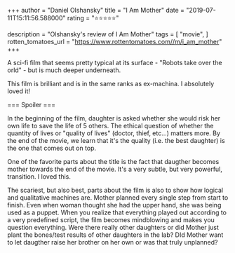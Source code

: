 +++
author = "Daniel Olshansky"
title = "I Am Mother"
date = "2019-07-11T15:11:56.588000"
rating = "⭐⭐⭐⭐⭐"

description = "Olshansky's review of I Am Mother"
tags = [
    "movie",
]
rotten_tomatoes_url = "https://www.rottentomatoes.com//m/i_am_mother"
+++

A sci-fi film that seems pretty typical at its surface - "Robots take over the orld" - but is much deeper underneath.

This film is brilliant and is in the same ranks as ex-machina. I absolutely loved it!

=== Spoiler ===

In the beginning of the film, daughter is asked whether she would risk her own life to save the life of 5 others. The ethical question of whether the quantity of lives or "quality of lives" (doctor, thief, etc...) matters more. By the end of the movie, we learn that it's the quality (i.e. the best daughter) is the one that comes out on top.

One of the favorite parts about the title is the fact that daugther becomes mother towards the end of the movie. It's a very subtle, but very powerful, transition. I loved this.

The scariest, but also best, parts about the film is also to show how logical and qualitative machines are. Mother planned every single step from start to finish. Even when woman thought she had the upper hand, she was being used as a puppet. When you realize that everything played out according to a very predefined script, the film becomes mindblowing and makes you question everything. Were there really other daughters or did Mother just plant the bones/test results of other daughters in the lab? DId Mother want to let daugther raise her brother on her own or was that truly unplanned?
